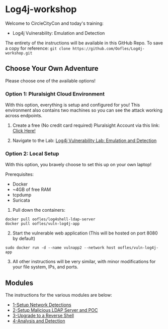 # Log4j-workshop

Welcome to CircleCityCon and today's training:
- Log4j Vulnerability: Emulation and Detection

The entirety of the instructions will be available in this GitHub Repo. To save a copy for reference:
`git clone https://github.com/Oofles/Log4j-workshop.git`

## Choose Your Own Adventure
Please choose one of the available options!

### **Option 1: Pluralsight Cloud Environment**
With this option, everything is setup and configured for you! This environment also contains two machines so you can see the attack working across endpoints.

1. Create a free (No credit card required) Pluralsight Account via this link: [Click Here!](http://track.pluralsight.com/MzA2LURVUC03NDUAAAGCiepSmIeMhu-uAa7Z6CLy83pQ_v_Q4ZOIF4Wvgd-eCMQULN0uqw6O_gBcD3TtEhYSnSAncSM=)

2. Navigate to the Lab: [Log4j Vulnerability Lab: Emulation and Detection](https://app.pluralsight.com/labs/detail/1874f406-cb9a-44a0-841e-c171ce0aebcb/toc)


### **Option 2: Local Setup**
With this option, you bravely choose to set this up on your own laptop!

Prerequisites:
- Docker 
- ~4GB of free RAM
- tcpdump
- Suricata

1. Pull down the containers:
```
docker pull oofles/log4shell-ldap-server
docker pull oofles/vuln-log4j-app
```

2. Start the vulnerable web application (This will be hosted on port 8080 by default)
```
sudo docker run -d --name vulnapp2 --network host oofles/vuln-log4j-app
```

3. All other instructions will be very similar, with minor modifications for your file system, IPs, and ports.


## Modules
The instructions for the various modules are below:

- [1-Setup Network Detections](1-Setup_Network_Detections.md)
- [2-Setup Malicious LDAP Server and POC](2-Setup_Malicious_LDAP_Server_and_POC.md)
- [3-Upgrade to a Reverse Shell](3-Upgrade_to_a_Reverse_Shell.md)
- [4-Analysis and Detection](4-Analysis_and_Detection.md)

